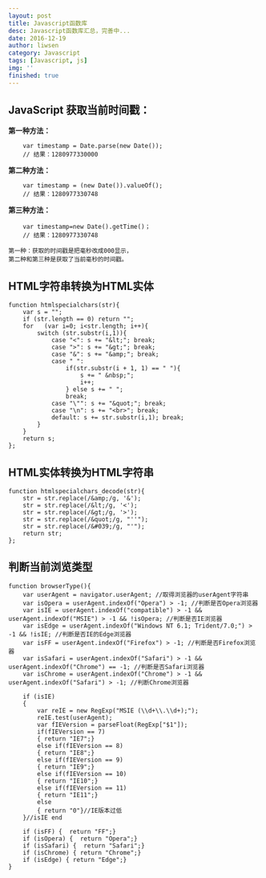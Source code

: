 ```yaml
---
layout: post
title: Javascript函数库
desc: Javascript函数库汇总，完善中...
date: 2016-12-19
author: liwsen
category: Javascript
tags: [Javascript, js]
img: ''
finished: true
---
```


## JavaScript 获取当前时间戳：

__第一种方法：__

```
	var timestamp = Date.parse(new Date());
	// 结果：1280977330000
```

__第二种方法：__

```
	var timestamp = (new Date()).valueOf();
	// 结果：1280977330748
```

__第三种方法：__

```
	var timestamp=new Date().getTime()；
	// 结果：1280977330748
```

	第一种：获取的时间戳是把毫秒改成000显示，
	第二种和第三种是获取了当前毫秒的时间戳。


## HTML字符串转换为HTML实体

    function htmlspecialchars(str){
        var s = "";
        if (str.length == 0) return "";  
        for   (var i=0; i<str.length; i++){  
            switch (str.substr(i,1)){  
                case "<": s += "&lt;"; break;  
                case ">": s += "&gt;"; break;  
                case "&": s += "&amp;"; break;  
                case " ":  
                    if(str.substr(i + 1, 1) == " "){  
                        s += " &nbsp;";  
                        i++;  
                    } else s += " ";  
                    break;  
                case "\"": s += "&quot;"; break;  
                case "\n": s += "<br>"; break;  
                default: s += str.substr(i,1); break;  
            }  
        }  
        return s;
    };

## HTML实体转换为HTML字符串

	function htmlspecialchars_decode(str){
        str = str.replace(/&amp;/g, '&'); 
        str = str.replace(/&lt;/g, '<');
        str = str.replace(/&gt;/g, '>');
        str = str.replace(/&quot;/g, "''");  
        str = str.replace(/&#039;/g, "'");  
        return str;
    };

## 判断当前浏览类型

	function browserType(){  
        var userAgent = navigator.userAgent; //取得浏览器的userAgent字符串  
        var isOpera = userAgent.indexOf("Opera") > -1; //判断是否Opera浏览器  
        var isIE = userAgent.indexOf("compatible") > -1 && userAgent.indexOf("MSIE") > -1 && !isOpera; //判断是否IE浏览器  
        var isEdge = userAgent.indexOf("Windows NT 6.1; Trident/7.0;") > -1 && !isIE; //判断是否IE的Edge浏览器  
        var isFF = userAgent.indexOf("Firefox") > -1; //判断是否Firefox浏览器  
        var isSafari = userAgent.indexOf("Safari") > -1 && userAgent.indexOf("Chrome") == -1; //判断是否Safari浏览器  
        var isChrome = userAgent.indexOf("Chrome") > -1 && userAgent.indexOf("Safari") > -1; //判断Chrome浏览器  
    
        if (isIE)   
        {  
            var reIE = new RegExp("MSIE (\\d+\\.\\d+);");  
            reIE.test(userAgent);  
            var fIEVersion = parseFloat(RegExp["$1"]);  
            if(fIEVersion == 7)  
            { return "IE7";}  
            else if(fIEVersion == 8)  
            { return "IE8";}  
            else if(fIEVersion == 9)  
            { return "IE9";}  
            else if(fIEVersion == 10)  
            { return "IE10";}  
            else if(fIEVersion == 11)  
            { return "IE11";}  
            else  
            { return "0"}//IE版本过低  
        }//isIE end  
           
        if (isFF) {  return "FF";}  
        if (isOpera) {  return "Opera";}  
        if (isSafari) {  return "Safari";}  
        if (isChrome) { return "Chrome";}  
        if (isEdge) { return "Edge";}  
    }

    